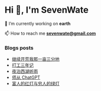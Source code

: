 <h1 >Hi 👋, I'm SevenWate</h1>


🔭 I’m currently working on **earth**

📫 How to reach me **sevenwate@gmail.com**

### Blogs posts
<!-- BLOG-POST-LIST:START -->
- [继续开荒我那一亩三分地](https://blog.7wate.com/archives/ji-xu-kai-huang-wo-na-yi-mu-san-fen-di)
- [打工三年记](https://blog.7wate.com/archives/da-gong-san-nian-ji)
- [夜泊西湖听雨](https://blog.7wate.com/archives/ye-bo-xi-hu-ting-yu)
- [师从 ChatGPT](https://blog.7wate.com/archives/shi-cong-chatgpt)
- [富人的红灯与穷人的绿灯](https://blog.7wate.com/archives/fu-ren-de-hong-deng-yu-qiong-ren-de-lu-deng)
<!-- BLOG-POST-LIST:END -->

